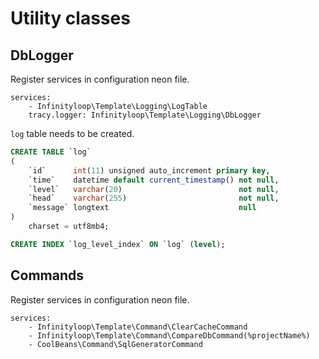 # Utility classes

## DbLogger

Register services in configuration neon file.

```neon
services:
    - Infinityloop\Template\Logging\LogTable
    tracy.logger: Infinityloop\Template\Logging\DbLogger
```

`log` table needs to be created.

```sql
CREATE TABLE `log`
(
    `id`      int(11) unsigned auto_increment primary key,
    `time`    datetime default current_timestamp() not null,
    `level`   varchar(20)                          not null,
    `head`    varchar(255)                         not null,
    `message` longtext                             null
)
    charset = utf8mb4;

CREATE INDEX `log_level_index` ON `log` (level);
```

## Commands

Register services in configuration neon file.

```neon
services:
    - Infinityloop\Template\Command\ClearCacheCommand
    - Infinityloop\Template\Command\CompareDbCommand(%projectName%)
    - CoolBeans\Command\SqlGeneratorCommand
```

